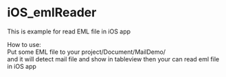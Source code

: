 iOS_emlReader
=============
This is example for read EML file in iOS app  

How to use:  
Put some EML file to  your project/Document/MailDemo/  
and it will detect mail file and show in tableview then your can read eml file in iOS app

